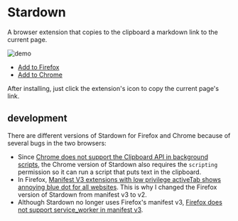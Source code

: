 # Stardown

A browser extension that copies to the clipboard a markdown link to the current page.

![demo](https://media.giphy.com/media/v1.Y2lkPTc5MGI3NjExMDJwYWdiZnF2MTQ4eGRib2J3c3RhaXF1cHJhc3RzeG80cjNuZDJzcyZlcD12MV9pbnRlcm5hbF9naWZfYnlfaWQmY3Q9Zw/L8eCYjgv1nzCCjq6v1/giphy.gif)

* [Add to Firefox](https://addons.mozilla.org/en-US/firefox/addon/stardown/)
* [Add to Chrome](https://chrome.google.com/webstore/detail/clicknohlhfdlfjfkaeongkbdgbmkbhb)

After installing, just click the extension's icon to copy the current page's link.

## development

There are different versions of Stardown for Firefox and Chrome because of several bugs in the two browsers:

* Since [Chrome does not support the Clipboard API in background scripts](https://stackoverflow.com/questions/61862872/how-to-copy-web-notification-content-to-clipboard/61977696#61977696), the Chrome version of Stardown also requires the `scripting` permission so it can run a script that puts text in the clipboard.
* In Firefox, [Manifest V3 extensions with low privilege activeTab shows annoying blue dot for all websites](https://bugzilla.mozilla.org/show_bug.cgi?id=1851083). This is why I changed the Firefox version of Stardown from manifest v3 to v2.
* Although Stardown no longer uses Firefox's manifest v3, [Firefox does not support service_worker in manifest v3](https://stackoverflow.com/questions/75043889/manifest-v3-background-scripts-service-worker-on-firefox).

